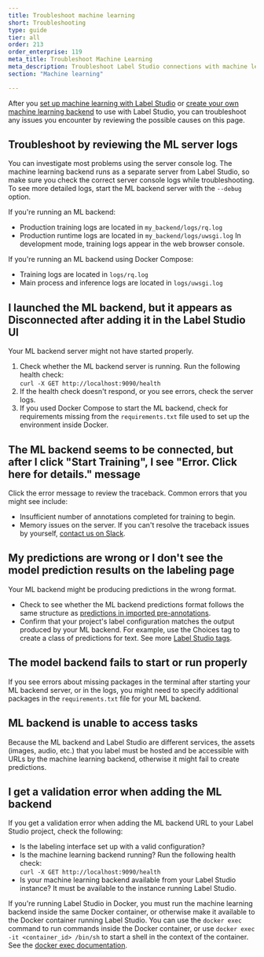 ```yaml
---
title: Troubleshoot machine learning
short: Troubleshooting
type: guide
tier: all
order: 213
order_enterprise: 119
meta_title: Troubleshoot Machine Learning
meta_description: Troubleshoot Label Studio connections with machine learning frameworks using the Label Studio ML backend SDK.
section: "Machine learning"

---
```


After you [set up machine learning with Label Studio](ml.html) or [create your own machine learning backend](ml_create.html) to use with Label Studio, you can troubleshoot any issues you encounter by reviewing the possible causes on this page.


## Troubleshoot by reviewing the ML server logs

You can investigate most problems using the server console log. The machine learning backend runs as a separate server from Label Studio, so make sure you check the correct server console logs while troubleshooting. To see more detailed logs, start the ML backend server with the `--debug` option. 

If you're running an ML backend: 
- Production training logs are located in `my_backend/logs/rq.log`
- Production runtime logs are located in `my_backend/logs/uwsgi.log`
In development mode, training logs appear in the web browser console. 

If you're running an ML backend using Docker Compose:
- Training logs are located in `logs/rq.log`
- Main process and inference logs are located in `logs/uwsgi.log`


## I launched the ML backend, but it appears as **Disconnected** after adding it in the Label Studio UI

Your ML backend server might not have started properly. 

1. Check whether the ML backend server is running. Run the following health check:<br/> `curl -X GET http://localhost:9090/health`
2. If the health check doesn't respond, or you see errors, check the server logs.
3. If you used Docker Compose to start the ML backend, check for requirements missing from the `requirements.txt` file used to set up the environment inside Docker.

## The ML backend seems to be connected, but after I click "Start Training", I see "Error. Click here for details." message

Click the error message to review the traceback. Common errors that you might see include:
- Insufficient number of annotations completed for training to begin.
- Memory issues on the server. 
If you can't resolve the traceback issues by yourself, <a href="https://slack.labelstudio.heartex.com/?source=docs-ML">contact us on Slack</a>.


## My predictions are wrong or I don't see the model prediction results on the labeling page

Your ML backend might be producing predictions in the wrong format. 

- Check to see whether the ML backend predictions format follows the same structure as [predictions in imported pre-annotations](predictions.html).
- Confirm that your project's label configuration matches the output produced by your ML backend. For example, use the Choices tag to create a class of predictions for text. See more [Label Studio tags](/tags). 


## The model backend fails to start or run properly

If you see errors about missing packages in the terminal after starting your ML backend server, or in the logs, you might need to specify additional packages in the `requirements.txt` file for your ML backend.

## ML backend is unable to access tasks

Because the ML backend and Label Studio are different services, the assets (images, audio, etc.) that you label must be hosted and be accessible with URLs by the machine learning backend, otherwise it might fail to create predictions.

## I get a validation error when adding the ML backend

If you get a validation error when adding the ML backend URL to your Label Studio project, check the following:
- Is the labeling interface set up with a valid configuration?
- Is the machine learning backend running? Run the following health check:<br/> `curl -X GET http://localhost:9090/health`
- Is your machine learning backend available from your Label Studio instance? It must be available to the instance running Label Studio.
  
If you're running Label Studio in Docker, you must run the machine learning backend inside the same Docker container, or otherwise make it available to the Docker container running Label Studio. You can use the `docker exec` command to run commands inside the Docker container, or use `docker exec -it <container_id> /bin/sh` to start a shell in the context of the container. See the [docker exec documentation](https://docs.docker.com/engine/reference/commandline/exec/). 